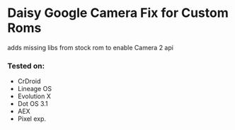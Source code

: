 # Daisy Google Camera Fix for Custom Roms
adds missing libs from stock rom to enable Camera 2 api
### Tested on:
- CrDroid
- Lineage OS
- Evolution X
- Dot OS 3.1
- AEX
- Pixel exp.
